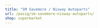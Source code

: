 ```yaml
---
title: "SM Savemore / Nisway Autoparts"
url: /pasig/sm-savemore-nisway-autoparts/
shop: supermarket
---
```

